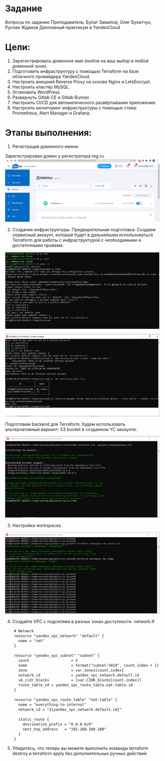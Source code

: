 # Задание
Вопросы по заданию
Преподаватель: Булат Замилов, Олег Букатчук, Руслан Жданов
Дипломный практикум в YandexCloud

# Цели:

1. Зарегистрировать доменное имя (любое на ваш выбор в любой доменной зоне).
2. Подготовить инфраструктуру с помощью Terraform на базе облачного провайдера YandexCloud.
3. Настроить внешний Reverse Proxy на основе Nginx и LetsEncrypt.
4. Настроить кластер MySQL.
5. Установить WordPress.
6. Развернуть Gitlab CE и Gitlab Runner.
7. Настроить CI/CD для автоматического развёртывания приложения.
8. Настроить мониторинг инфраструктуры с помощью стека: Prometheus, Alert Manager и Grafana.

# Этапы выполнения:

1. Регистрация доменного имени

Зарегистрирован домен у регистратора reg.ru.
![](https://github.com/Nonstopus/diplom/blob/main/img/%D0%A1%D0%BD%D0%B8%D0%BC%D0%BE%D0%BA%20%D1%8D%D0%BA%D1%80%D0%B0%D0%BD%D0%B0%202022-10-22%20010915.png)

2.  Создание инфраструктуры.
Предварительная подготовка:
Создаем сервисный аккаунт, который будет в дальнейшем использоваться Terraform для работы с инфраструктурой с необходимыми и достаточными правами. 

![](https://github.com/Nonstopus/diplom/blob/main/img/%D0%A1%D0%BD%D0%B8%D0%BC%D0%BE%D0%BA%20%D1%8D%D0%BA%D1%80%D0%B0%D0%BD%D0%B0%202022-10-18%20010152.png)

![](https://github.com/Nonstopus/diplom/blob/main/img/%D0%A1%D0%BD%D0%B8%D0%BC%D0%BE%D0%BA%20%D1%8D%D0%BA%D1%80%D0%B0%D0%BD%D0%B0%202022-10-19%20004331.png)

Подготовим backend для Terraform, будем использовать альтернативный вариант: S3 bucket в созданном YC аккаунте.

![](https://github.com/Nonstopus/diplom/blob/main/img/%D0%A1%D0%BD%D0%B8%D0%BC%D0%BE%D0%BA%20%D1%8D%D0%BA%D1%80%D0%B0%D0%BD%D0%B0%202022-10-19%20015235.png)

3. Настройка workspaces

![](https://github.com/Nonstopus/diplom/blob/main/img/%D0%A1%D0%BD%D0%B8%D0%BC%D0%BE%D0%BA%20%D1%8D%D0%BA%D1%80%D0%B0%D0%BD%D0%B0%202022-10-19%20013454.png)

4. Создайте VPC с подсетями в разных зонах доступности.
network.tf
````
    # Network
    resource "yandex_vpc_network" "default" {
      name = "net"
    }
    
    resource "yandex_vpc_subnet" "subnet" {
      count                   = 2
      name                    = format("subnet-%02d", count.index + 1)
      zone                    = var.zones[count.index]
      network_id              = yandex_vpc_network.default.id
      v4_cidr_blocks          = [var.CIDR_blocks[count.index]]
      route_table_id = yandex_vpc_route_table.nat-table.id
    }
    
    resource "yandex_vpc_route_table" "nat-table" {
      name = "everything-to-internal"
      network_id = "${yandex_vpc_network.default.id}"
    
      static_route {
        destination_prefix = "0.0.0.0/0"
        next_hop_address   = "192.168.100.100"
      }
    }
````    

5. Убедитесь, что теперь вы можете выполнить команды terraform destroy и terraform apply без дополнительных ручных действий.
